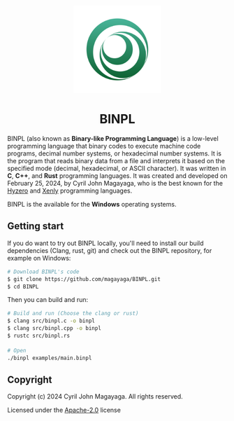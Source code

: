 <p align="center">
  <a href="https://github.com/Magayaga/CyNeo">
    <img src="assets/logo.svg" width="200" height="200">
  </a>
</p>

<h1 align="center">BINPL</h1>

BINPL (also known as **Binary-like Programming Language**) is a low-level programming language that binary codes to execute machine code programs, decimal number systems, or hexadecimal number systems. It is the program that reads binary data from a file and interprets it based on the specified mode (decimal, hexadecimal, or ASCII character). It was written in **C**, **C++**, and **Rust** programming languages. It was created and developed on February 25, 2024, by Cyril John Magayaga, who is the best known for the [Hyzero](https://github.com/magayaga/hyzero) and [Xenly](https://github.com/magayaga/xenly) programming languages.

BINPL is the available for the **Windows** operating systems.

## Getting start

If you do want to try out BINPL locally, you'll need to install our build dependencies (Clang, rust, git) and check out the BINPL repository, for example on Windows:

```bash
# Download BINPL's code
$ git clone https://github.com/magayaga/BINPL.git
$ cd BINPL
```

Then you can build and run:

```bash
# Build and run (Choose the clang or rust)
$ clang src/binpl.c -o binpl
$ clang src/binpl.cpp -o binpl
$ rustc src/binpl.rs

# Open
./binpl examples/main.binpl
```

## Copyright

Copyright (c) 2024 Cyril John Magayaga. All rights reserved.

Licensed under the [Apache-2.0](LICENSE) license
